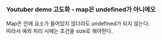 ### Youtuber demo 고도화 - map은 undefined가 아니에오
Map은 안에 요소가 들어있지 않더라도 undefined가 되지 않는다.  
따라서 예외 처리 시에는 조건을 size로 해야한다.